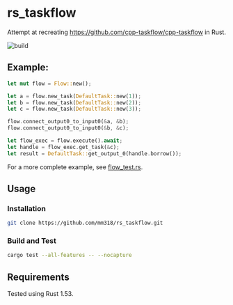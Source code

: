 # rs_taskflow
Attempt at recreating https://github.com/cpp-taskflow/cpp-taskflow in Rust. 

![build](https://github.com/mm318/rs_taskflow/actions/workflows/build.yml/badge.svg)


## Example:
```rust
let mut flow = Flow::new();

let a = flow.new_task(DefaultTask::new(1));
let b = flow.new_task(DefaultTask::new(2));
let c = flow.new_task(DefaultTask::new(3));

flow.connect_output0_to_input0(&a, &b);
flow.connect_output0_to_input0(&b, &c);

let flow_exec = flow.execute().await;
let handle = flow_exec.get_task(&c);
let result = DefaultTask::get_output_0(handle.borrow());
```

For a more complete example, see [flow_test.rs](rs_taskflow/tests/flow_test.rs).


## Usage

### Installation
```bash
git clone https://github.com/mm318/rs_taskflow.git
```

### Build and Test
```bash
cargo test --all-features -- --nocapture
```


## Requirements

Tested using Rust 1.53.
